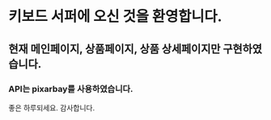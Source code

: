 # 키보드 서퍼에 오신 것을 환영합니다.
## 현재 메인페이지, 상품페이지, 상품 상세페이지만 구현하였습니다.
### API는 pixarbay를 사용하였습니다.

좋은 하루되세요. 감사합니다.
